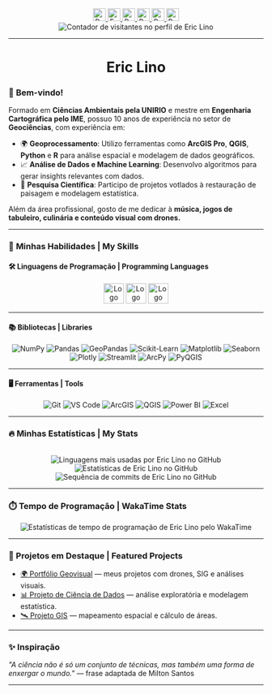
<div align="center">
  <a href="https://www.linkedin.com/in/eric-lino-24117591/" target="_blank">
    <img src="https://img.shields.io/static/v1?message=LinkedIn&logo=linkedin&label=&color=0077B5&logoColor=white&labelColor=&style=for-the-badge" height="25" alt="Perfil LinkedIn de Eric Lino" />
  </a>
  <a href="mailto:ericlino@gmail.com" target="_blank">
    <img src="https://img.shields.io/static/v1?message=Gmail&logo=gmail&label=&color=D14836&logoColor=white&labelColor=&style=for-the-badge" height="25" alt="Enviar e-mail para Eric Lino" />
  </a>
  <a href="https://github.com/ericlino" target="_blank">
    <img src="https://img.shields.io/badge/GitHub-100000?style=for-the-badge&logo=github&logoColor=white" height="25" alt="Perfil GitHub de Eric Lino" />
  </a>
  <a href="https://www.researchgate.net/profile/Eric-Lino" target="_blank">
    <img src="https://img.shields.io/badge/ResearchGate-white?style=for-the-badge&logo=researchgate&logoColor=black" height="25" alt="Perfil Researchgate de Eric Lino" />
  </a>
   <a href="https://scholar.google.com.br/citations?user=sPDA9moAAAAJ" target="_blank">
    <img src="https://img.shields.io/badge/Google Scholar-white?style=for-the-badge&logo=googlescholar&logoColor=blue" height="25" alt="Perfil Google Scholar de Eric Lino" />
  </a>
  <a href=https://orcid.org/0000-0002-9320-1148" target="_blank">
    <img src="https://img.shields.io/badge/ORC ID-green?style=for-the-badge&logo=orcid&logoColor=white" height="25" alt="Perfil ORC ID de Eric Lino" />
  </a>
</div>

<div align="center">
  <img src="https://visitor-badge.laobi.icu/badge?page_id=ericlino.portifolio" alt="Contador de visitantes no perfil de Eric Lino" />
</div>

---

<h1 align="center">Eric Lino</h1>

### 👋 **Bem-vindo!**

Formado em **Ciências Ambientais pela UNIRIO** e mestre em **Engenharia Cartográfica pelo IME**, possuo 10 anos de experiência no setor de **Geociências**, com experiência em:

- 🌍 **Geoprocessamento**: Utilizo ferramentas como **ArcGIS Pro**, **QGIS**, **Python** e **R** para análise espacial e modelagem de dados geográficos.  
- 📈 **Análise de Dados e Machine Learning**: Desenvolvo algoritmos para gerar insights relevantes com dados.  
- 🔬 **Pesquisa Científica**: Participo de projetos votlados à restauração de paisagem e modelagem estatística.


Além da área profissional, gosto de me dedicar à **música, jogos de tabuleiro, culinária e conteúdo visual com drones.**  

---

### 🧠 **Minhas Habilidades | My Skills**

#### 🛠 Linguagens de Programação | Programming Languages
<div align="center">
  <img src="https://cdn.jsdelivr.net/gh/devicons/devicon/icons/python/python-original.svg" width="40" height="40" alt="Logo da linguagem Python" />
  <img src="https://cdn.jsdelivr.net/gh/devicons/devicon/icons/r/r-original.svg" width="40" height="40" alt="Logo da linguagem R" />
  <img src="https://cdn.jsdelivr.net/gh/devicons/devicon/icons/mysql/mysql-original.svg" width="40" height="40" alt="Logo da linguagem SQL/MySQL" />
</div>

---

#### 📚 **Bibliotecas | Libraries**
<p align="center">
  <img alt="NumPy" src="https://img.shields.io/badge/NumPy-013243?style=for-the-badge&logo=numpy&logoColor=white" />
  <img alt="Pandas" src="https://img.shields.io/badge/Pandas-150458?style=for-the-badge&logo=pandas&logoColor=white" />
  <img alt="GeoPandas" src="https://img.shields.io/badge/GeoPandas-008080?style=for-the-badge&logo=geopandas&logoColor=white" />
  <img alt="Scikit-Learn" src="https://img.shields.io/badge/Scikit--Learn-F7931E?style=for-the-badge&logo=scikit-learn&logoColor=white" />
  <img alt="Matplotlib" src="https://img.shields.io/badge/Matplotlib-ff8400?style=for-the-badge&logo=matplotlib&logoColor=white" />
  <img alt="Seaborn" src="https://img.shields.io/badge/Seaborn-4B8BBE?style=for-the-badge&logo=seaborn&logoColor=white" />
  <img alt="Plotly" src="https://img.shields.io/badge/Plotly-3F4F75?style=for-the-badge&logo=plotly&logoColor=white" />
  <img alt="Streamlit" src="https://img.shields.io/badge/Streamlit-FF4B4B?style=for-the-badge&logo=streamlit&logoColor=white" />
  <img alt="ArcPy" src="https://img.shields.io/badge/ArcPy-4479A1?style=for-the-badge&logo=arcgis&logoColor=white" />
  <img alt="PyQGIS" src="https://img.shields.io/badge/PyQGIS-589632?style=for-the-badge&logo=qgis&logoColor=white" />
</p>

---

#### 🖥 **Ferramentas | Tools**
<div align="center">
  <img alt="Git" src="https://img.shields.io/badge/GIT-E44C30?style=for-the-badge&logo=git&logoColor=white" />
  <img alt="VS Code" src="https://img.shields.io/badge/VSCode-007ACC?style=for-the-badge&logo=visual-studio-code&logoColor=white" />
  <img alt="ArcGIS" src="https://img.shields.io/badge/ArcGIS-4479A1?style=for-the-badge&logo=esri&logoColor=white" />
  <img alt="QGIS" src="https://img.shields.io/badge/QGIS-589635?style=for-the-badge&logo=qgis&logoColor=white" />
  <img alt="Power BI" src="https://img.shields.io/badge/Power_BI-F2C811?style=for-the-badge&logo=power-bi&logoColor=white" />
  <img alt="Excel" src="https://img.shields.io/badge/Excel-217346?style=for-the-badge&logo=microsoft-excel&logoColor=white" />
</div>

---

### 🔥 Minhas Estatísticas | My Stats
<div align="center">
  
  <br />
  <img src="https://github-readme-stats.vercel.app/api/top-langs/?username=ericlino&layout=compact&bg_color=000&border_color=30A3DC&title_color=E94D5F&text_color=FFF" alt="Linguagens mais usadas por Eric Lino no GitHub" />
  <br />
  <img src="https://github-readme-stats.vercel.app/api?username=ericlino&theme=transparent&bg_color=000&border_color=30A3DC&show_icons=true&icon_color=30A3DC&title_color=E94D5F&text_color=FFF" alt="Estatísticas de Eric Lino no GitHub" />
  <img src="https://github-readme-streak-stats.herokuapp.com/?user=ericlino&theme=dark&background=000000&ring=E94D5F&fire=E94D5F&currStreakLabel=30A3DC" alt="Sequência de commits de Eric Lino no GitHub" />
</div>

---

### ⏱️ Tempo de Programação | WakaTime Stats
<div align="center">
  <img src="https://github-readme-stats.vercel.app/api/wakatime?username=ericlino&layout=compact&bg_color=000&border_color=30A3DC&title_color=E94D5F&text_color=FFF" alt="Estatísticas de tempo de programação de Eric Lino pelo WakaTime" />
</div>

---

### 🌟 Projetos em Destaque | Featured Projects
- [🌍 Portfólio Geovisual](https://geovisual.com.br) — meus projetos com drones, SIG e análises visuais.  
- [📊 Projeto de Ciência de Dados](https://github.com/seuusuario/projeto-exemplo) — análise exploratória e modelagem estatística.  
- [🛰️ Projeto GIS](https://github.com/ericlino/gis) — mapeamento espacial e cálculo de áreas.  

---

### ✨ Inspiração
*"A ciência não é só um conjunto de técnicas, mas também uma forma de enxergar o mundo."* — frase adaptada de Milton Santos  

---

